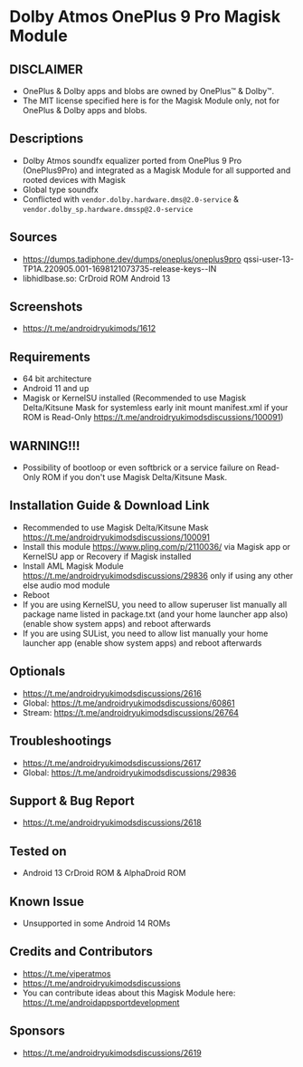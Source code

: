 # Dolby Atmos OnePlus 9 Pro Magisk Module

## DISCLAIMER
- OnePlus & Dolby apps and blobs are owned by OnePlus™ & Dolby™.
- The MIT license specified here is for the Magisk Module only, not for OnePlus & Dolby apps and blobs.

## Descriptions
- Dolby Atmos soundfx equalizer ported from OnePlus 9 Pro (OnePlus9Pro) and integrated as a Magisk Module for all supported and rooted devices with Magisk
- Global type soundfx
- Conflicted with `vendor.dolby.hardware.dms@2.0-service` & `vendor.dolby_sp.hardware.dmssp@2.0-service`

## Sources
- https://dumps.tadiphone.dev/dumps/oneplus/oneplus9pro qssi-user-13-TP1A.220905.001-1698121073735-release-keys--IN
- libhidlbase.so: CrDroid ROM Android 13

## Screenshots
- https://t.me/androidryukimods/1612

## Requirements
- 64 bit architecture
- Android 11 and up
- Magisk or KernelSU installed (Recommended to use Magisk Delta/Kitsune Mask for systemless early init mount manifest.xml if your ROM is Read-Only https://t.me/androidryukimodsdiscussions/100091)

## WARNING!!!
- Possibility of bootloop or even softbrick or a service failure on Read-Only ROM if you don't use Magisk Delta/Kitsune Mask.

## Installation Guide & Download Link
- Recommended to use Magisk Delta/Kitsune Mask https://t.me/androidryukimodsdiscussions/100091
- Install this module https://www.pling.com/p/2110036/ via Magisk app or KernelSU app or Recovery if Magisk installed
- Install AML Magisk Module https://t.me/androidryukimodsdiscussions/29836 only if using any other else audio mod module
- Reboot
- If you are using KernelSU, you need to allow superuser list manually all package name listed in package.txt (and your home launcher app also) (enable show system apps) and reboot afterwards
- If you are using SUList, you need to allow list manually your home launcher app (enable show system apps) and reboot afterwards

## Optionals
- https://t.me/androidryukimodsdiscussions/2616
- Global: https://t.me/androidryukimodsdiscussions/60861
- Stream: https://t.me/androidryukimodsdiscussions/26764

## Troubleshootings
- https://t.me/androidryukimodsdiscussions/2617
- Global: https://t.me/androidryukimodsdiscussions/29836

## Support & Bug Report
- https://t.me/androidryukimodsdiscussions/2618

## Tested on
- Android 13 CrDroid ROM & AlphaDroid ROM

## Known Issue
- Unsupported in some Android 14 ROMs

## Credits and Contributors
- https://t.me/viperatmos
- https://t.me/androidryukimodsdiscussions
- You can contribute ideas about this Magisk Module here: https://t.me/androidappsportdevelopment

## Sponsors
- https://t.me/androidryukimodsdiscussions/2619


